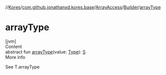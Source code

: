 //[Kores](../../../index.md)/[com.github.jonathanxd.kores.base](../../index.md)/[ArrayAccess](../index.md)/[Builder](index.md)/[arrayType](array-type.md)



# arrayType  
[jvm]  
Content  
abstract fun [arrayType](array-type.md)(value: [Type](https://docs.oracle.com/javase/8/docs/api/java/lang/reflect/Type.html)): [S](index.md)  
More info  


See T.arrayType

  



